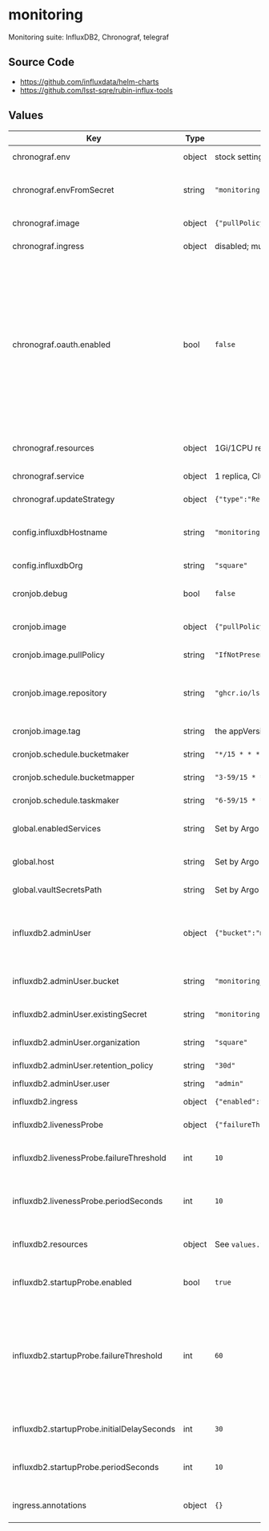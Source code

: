 # monitoring

Monitoring suite: InfluxDB2, Chronograf, telegraf

## Source Code

* <https://github.com/influxdata/helm-charts>
* <https://github.com/lsst-sqre/rubin-influx-tools>

## Values

| Key | Type | Default | Description |
|-----|------|---------|-------------|
| chronograf.env | object | stock settings for SQuaRE Phalanx deployment | Environment for chronograf |
| chronograf.envFromSecret | string | `"monitoring"` | Chronograf will read environment variables from this secret |
| chronograf.image | object | `{"pullPolicy":"IfNotPresent","repository":"quay.io/influxdb/chronograf","tag":"1.10.3"}` | chronograf image settings |
| chronograf.ingress | object | disabled; must be enabled and configured for each site | Chronograf ingress |
| chronograf.oauth.enabled | bool | `false` | Enable Chronograf oauth Never enable it: it breaks the deployment because it's expecting a static TOKEN_SECRET.  Instead, to get oauth working, leave this setting as-is and just configure all the correct environment variables (see below). |
| chronograf.resources | object | 1Gi/1CPU request, 30Gi/4CPU limit | Chronograf resource requests/limits |
| chronograf.service | object | 1 replica, ClusterIP | Chronograf service |
| chronograf.updateStrategy | object | `{"type":"Recreate"}` | Chronograf update strategy |
| config.influxdbHostname | string | `"monitoring.lsst.cloud"` | Hostname for the singleton InfluxDBv2 collection point |
| config.influxdbOrg | string | `"square"` | InfluxDBv2 organization |
| cronjob.debug | bool | `false` | set to true to enable debug logging |
| cronjob.image | object | `{"pullPolicy":"IfNotPresent","repository":"ghcr.io/lsst-sqre/rubin-influx-tools","tag":""}` | image for monitoring-related cronjobs |
| cronjob.image.pullPolicy | string | `"IfNotPresent"` | imagePullPolicy for cronjobs |
| cronjob.image.repository | string | `"ghcr.io/lsst-sqre/rubin-influx-tools"` | repository for rubin-influx-tools, which supplies tools and dashboards |
| cronjob.image.tag | string | the appVersion of the chart | tag for rubin-influx-tools |
| cronjob.schedule.bucketmaker | string | `"*/15 * * * *"` | bucketmaker schedule |
| cronjob.schedule.bucketmapper | string | `"3-59/15 * * * *"` | bucketmapper schedule |
| cronjob.schedule.taskmaker | string | `"6-59/15 * * * *"` | taskmaker schedule |
| global.enabledServices | string | Set by Argo CD | services enabled in this RSP instance |
| global.host | string | Set by Argo CD | Host name for instance identification |
| global.vaultSecretsPath | string | Set by Argo CD | Base path for Vault secrets |
| influxdb2.adminUser | object | `{"bucket":"monitoring_raw_","existingSecret":"monitoring","organization":"square","retention_policy":"30d","user":"admin"}` | InfluxDB2 admin user; uses admin-password/admin-token keys from secret. |
| influxdb2.adminUser.bucket | string | `"monitoring_raw_"` | Bucket to dump raw monitoring data into |
| influxdb2.adminUser.existingSecret | string | `"monitoring"` | Where we store secrets to run the server |
| influxdb2.adminUser.organization | string | `"square"` | InfluxDB internal organization |
| influxdb2.adminUser.retention_policy | string | `"30d"` | How long to keep data |
| influxdb2.adminUser.user | string | `"admin"` | User name |
| influxdb2.ingress | object | `{"enabled":false}` | InfluxDB2 ingress configuration. |
| influxdb2.livenessProbe | object | `{"failureThreshold":10,"periodSeconds":10}` | InfluxDB2 liveness probe. |
| influxdb2.livenessProbe.failureThreshold | int | `10` | Number of checks to conclude whether InfluxDB has died |
| influxdb2.livenessProbe.periodSeconds | int | `10` | Period between checks for whether InfluxDB is still alive |
| influxdb2.resources | object | See `values.yaml` | Resource limits and requests for the InfluxDB server instance |
| influxdb2.startupProbe.enabled | bool | `true` | Whether to enable a startup probe |
| influxdb2.startupProbe.failureThreshold | int | `60` | Number of checks to conclude whether InfluxDB won't start.  High to allow up to 10 minutes for startup, because checking many shards can be slow. |
| influxdb2.startupProbe.initialDelaySeconds | int | `30` | How long to wait before checking the first time |
| influxdb2.startupProbe.periodSeconds | int | `10` | Period between checking whether InfluxDB has started |
| ingress.annotations | object | `{}` | Additional annotations to add to the ingress |
